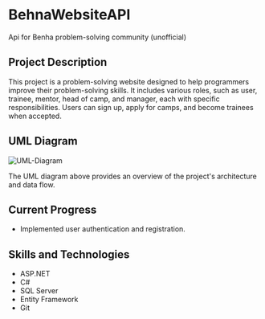 # BehnaWebsiteAPI
Api for Benha problem-solving community (unofficial)

## Project Description

This project is a problem-solving website designed to help programmers improve their problem-solving skills. It includes various roles, such as user, trainee, mentor, head of camp, and manager, each with specific responsibilities. Users can sign up, apply for camps, and become trainees when accepted.

## UML Diagram


![UML-Diagram](https://github.com/Adelwageeh96/BehnaWebsiteAPI/assets/96920426/9a6561b1-d22f-4ceb-bc5e-6eb510896285)

The UML diagram above provides an overview of the project's architecture and data flow.

## Current Progress

- Implemented user authentication and registration.


## Skills and Technologies

- ASP.NET
- C#
- SQL Server
- Entity Framework
- Git



